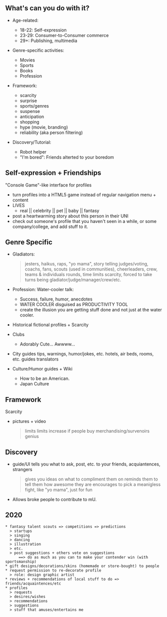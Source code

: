 
What's can you do with it?
-------------------------

* Age-related: 
  * 18-22: Self-expression
  * 23-29: Consumer-to-Consumer commerce
  * 29+: Publishing, multimedia

* Genre-specific activities:
  * Movies
  * Sports
  * Books
  * Profession

* Framework:
  * scarcity
  * surprise
  * sports/genres
  * suspense
  * anticipation
  * shopping
  * hype (movie, branding)
  * reliability (aka person filtering)

* Discovery/Tutorial:
  * Robot helper
  * "I'm bored": Friends alterted to your boredom


Self-expression + Friendships
---------------

"Console Game"-like interface for profiles
* turn profiles into a HTML5 game instead of regular navigation menu + content
* LIVES
  - real || celebrity || pet || baby || fantasy
* post a heartwarming story about this person in their UNI
* check out someone's profile that you haven't seen in a while, 
  or some company/college, and add stuff to it.


Genre Specific
--------------

* Gladiators:
  > jesters, haikus, raps, "yo mama", story telling
  > judges/voting, coachs, fans, scouts (used in communities), cheerleaders, crew, teams & individuals
  > rounds, time limits
  > scarcity, forced to take turns being gladiator/judge/manager/crew/etc.

* Profession: Water-cooler talk:
  * Success, failure, humor, anecdotes
  * WATER COOLER disguised as PRODUCTIVITY TOOL
  * create the illusion you are getting stuff done
      and not just at the water cooler.

* Historical fictional profiles + Scarcity

* Clubs
  * Adorably Cute... Awwww...
  
* City guides
        tips, warnings, humor/jokes, etc.
        hotels, air beds, rooms, etc.
        guides
        translators

* Culture/Humor guides + Wiki
  * How to be an American.
  * Japan Culture

Framework
---------

Scarcity
  * pictures + video
    > limits
    > limits increase if people buy merchandising/survenoirs
    > genius


Discovery
--------

* guide/UI tells you what to ask, post, etc. to your friends, acquiantences, strangers
  > gives you ideas on what to compliment them on
  > reminds them to tell them how awesome they are
  > encourages to pick a meanigless fight, like "yo mama", just for fun
* Allows broke people to contribute to mU.

2020
----
    * fantasy talent scouts => competitions => predictions
      > startups
      > singing
      > dancing
      > illustration
      > etc.
      > post suggestions + others vote on suggestions 
          ==> do as much as you can to make your contender win (with sportsmanship)
    * gift designs/decorations/skins (homemade or store-bought) to people
    * request permission to re-decorate profile
      > role: design graphic artist
    * reviews + recommendations of local stuff to do => friends/acquaintences/etc
    * profiles
      > requests
      > desires/wishes
      > recommendations
      > suggestions
      > stuff that amuses/entertains me
